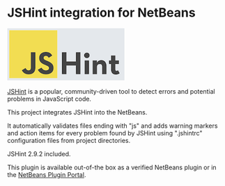 JSHint integration for NetBeans
===============================

![](jshint-blue.png)

[JSHint](http://jshint.com/) is a popular, community-driven tool to detect errors and potential problems in JavaScript code.

This project integrates JSHint into the NetBeans.

It automatically validates files ending with "js" and adds warning markers and action items for every problem found by JSHint using ".jshintrc" configuration files from project directories.

JSHint 2.9.2 included.

This plugin is available out-of-the box as a verified NetBeans plugin or in the [NetBeans Plugin Portal](http://plugins.netbeans.org/plugin/58580/jshint).
